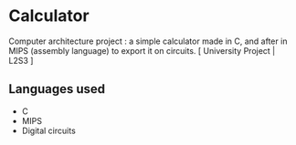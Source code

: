 # Calculator
Computer architecture project : a simple calculator made in C, and after in MIPS (assembly language) to export it on circuits.
[ University Project | L2S3 ]

## Languages used
- C
- MIPS 
- Digital circuits

